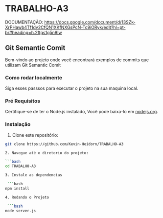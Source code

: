 # TRABALHO-A3

DOCUMENTAÇÃO: https://docs.google.com/document/d/13SZk-XrPHawb4Tf1dv2CfQN1XKfNXGsPcN-Tc9iORyk/edit?hl=pt-br#heading=h.2ftgs1g5n8lw

## Git Semantic Comit

Bem-vindo ao projeto onde você encontrará exemplos de commits que utilizam Git Semantic Comit

### Como rodar localmente

Siga esses passsos para executar o projeto na sua maquina local.

### Pré Requisitos

Certifique-se de ter o Node.js instalado, Você pode baixa-lo em [nodejs.org](https://nodejs.org/en/download).

### Instalação 

 1. Clone este repositório:

  ```bash
git clone https://github.com/Kevin-Heidorn/TRABALHO-A3

 2. Navegue até o diretorio do projeto:

  ```bash
 cd TRABALHO-A3

 3. Instale as dependencias

   ```bash
npm install

 4. Rodando o Projeto

   ```bash
node server.js

